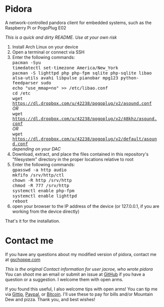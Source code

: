 Pidora
======
A network-controlled pandora client for embedded systems, such as the Raspberry Pi or PogoPlug E02


*This is a quick and dirty README. Use at your own risk*

1.	Install Arch Linux on your device
2.	Open a terminal or connect via SSH
3.	Enter the following commands:<br/>
<tt>pacman -Syu</tt><br/>
<tt>timedatectl set-timezone America/New_York</tt><br/>
<tt>pacman -S lighttpd php php-fpm sqlite php-sqlite libao alsa-utils avahi libpulse pianobar mpg123 python-feedparser sudo</tt><br/>
<tt>echo "use_mmap=no" >> /etc/libao.conf</tt><br/>
<tt>cd /etc</tt><br/>
<tt>wget https://dl.dropbox.com/u/42238/pogoplug/v2/asound.conf</tt><br/>
<i>OR</i><br/>
<tt>wget https://dl.dropbox.com/u/42238/pogoplug/v2/48khz/asound.conf</tt><br/>
<i>OR</i><br/>
<tt>wget https://dl.dropbox.com/u/42238/pogoplug/v2/default/asound.conf</tt><br/>
<i>depending on your DAC</i>
4.	Download, extract, and place the files contained in this repository's "filesystem" directory in the proper locations relative to root
5.	Enter the following commands:<br/>
<tt>gpasswd -a http audio</tt><br/>
<tt>mkfifo /srv/http/ctl</tt><br/>
<tt>chown -R http /srv/http</tt><br/>
<tt>chmod -R 777 /srv/http</tt><br/>
<tt>systemctl enable php-fpm</tt><br/>
<tt>systemctl enable lighttpd</tt><br/>
<tt>reboot</tt>
6.	open your browser to the IP address of the device (or 127.0.0.1, if you are working from the device directly)

That's it for the installation.

Contact me
==========
If you have any questions about my modified version of pidora, contact me at [gschoppe.com](http://gschoppe.com)

*This is the original Contact information for user jacroe, who wrote pidora*
You can shoot me an email or submit an issue at [GitHub](https://github.com/jacroe/pidora/issues/new) if you have a question or a suggestion. I welcome them with open arms.

If you found this useful, I also welcome tips with open arms! You can tip me via [Gittip](http://gittip.com/jacroe), [Paypal](https://www.paypal.com/cgi-bin/webscr?cmd=_s-xclick&hosted_button_id=XC7VG35XEHN8W), or [Bitcoin](http://jacroe.com/bitcoin.html). I'll use these to pay for bills and/or Mountain Dew and pizza. Thank you, and best wishes!